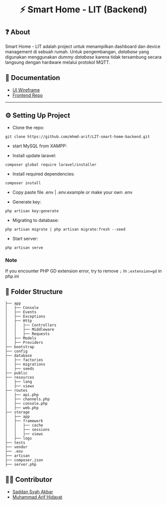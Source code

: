 <h1 align="center">
  ⚡ Smart Home - LIT (Backend)
</h1>

## ❓ About 
Smart Home - LIT adalah project untuk menampilkan dashboard dan device management di sebuah rumah. Untuk pengembangan, _database_ yang digunakan menggunakan _dummy_ _database_ karena tidak tersambung secara langsung dengan hardware melalui protokol MQTT.

## 💾 Documentation
- [UI Wireframe](https://www.figma.com/file/vnzBpOdVkW5COuhIMBC7Kq/UI-Wireframe?node-id=2%3A3&t=rW2Nv1HVIVTVwMqn-0)
- [Frontend Repo](https://github.com/saddansyah/LIT-smart-home-frontend)

<hr/>

## ⚙ Setting Up Project
- Clone the repo:
```````````
git clone https://github.com/mhmd-arif/LIT-smart-home-backend.git
```````````
- start MySQL from XAMPP:

- Install update laravel:
```````````
composer global require laravel/installer
```````````
- Install required dependencies:
```````````
composer install
```````````
- Copy paste file .env | .env.example or make your own .env

- Generate key:
```````````
php artisan key:generate
```````````
- Migrating to database:
``````````
php artisan migrate | php artisan migrate:fresh --seed
``````````
- Start server:
``````````
php artisan serve
``````````

### Note
If you encounter PHP GD extension error, try to remove ```;``` in ```;extension=gd``` in php.ini

## 📁 Folder Structure
```
├── app                         
│   ├── Console
│   ├── Events
│   ├── Exceptions              
│   ├── Http                
│   │   ├── Controllers                
│   │   ├── Middleware                 
│   │   ├── Requests                  
│   ├── Models                                
│   ├── Providers
├── bootstrap                  
├── config              
├── database
│   ├── factories
│   ├── migrations
│   ├── seeds
├── public
├── resources
│   ├── lang
│   ├── views
├── routes
│   ├── api.php
│   ├── channels.php
│   ├── console.php
│   ├── web.php
├── storage
│   ├── app
│   ├── framework
│   │   ├── cache
│   │   ├── sessions
│   │   ├── views
│   ├── logs
├── tests
├── vendor
├── .env
├── artisan
├── composer.json
├── server.php
```

## 👨‍💻 Contributor
- [Saddan Syah Akbar](https://github.com/saddansyah)
- [Muhammad Arif Hidayat](https://github.com/mhmd-arif)
